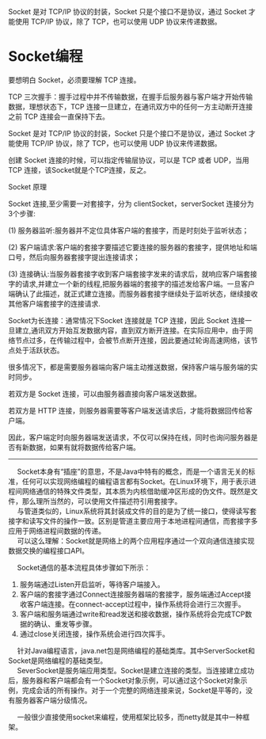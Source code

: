 
Socket 是对 TCP/IP 协议的封装，Socket 只是个接口不是协议，通过 Socket 才能使用 TCP/IP 协议，除了 TCP，也可以使用 UDP 协议来传递数据。  


# Socket编程  
<!-- 

Socket是tcp、udp的封装。  

HTTP 和 Socket 的区别
https://www.cnblogs.com/zhuleixiao/p/9218121.html

HTTP 和 Socket 的区别
https://www.cnblogs.com/zhuleixiao/p/9218121.html

HTTP 和 Socket 的区别
https://www.cnblogs.com/meier1205/p/5971313.html

socket编程
https://www.cnblogs.com/mingforyou/p/3258418.html
socket技术详解（看清socket编程）
https://blog.csdn.net/weixin_39634961/article/details/80236161
https://www.zhihu.com/question/29637351
https://blog.csdn.net/zhoujn90/article/details/44955137


-->

要想明白 Socket，必须要理解 TCP 连接。  

TCP 三次握手：握手过程中并不传输数据，在握手后服务器与客户端才开始传输数据，理想状态下，TCP 连接一旦建立，在通讯双方中的任何一方主动断开连接之前 TCP 连接会一直保持下去。  

Socket 是对 TCP/IP 协议的封装，Socket 只是个接口不是协议，通过 Socket 才能使用 TCP/IP 协议，除了 TCP，也可以使用 UDP 协议来传递数据。  

创建 Socket 连接的时候，可以指定传输层协议，可以是 TCP 或者 UDP，当用 TCP 连接，该Socket就是个TCP连接，反之。  

Socket 原理  

Socket 连接,至少需要一对套接字，分为 clientSocket，serverSocket 连接分为3个步骤:  

(1) 服务器监听:服务器并不定位具体客户端的套接字，而是时刻处于监听状态；  

(2) 客户端请求:客户端的套接字要描述它要连接的服务器的套接字，提供地址和端口号，然后向服务器套接字提出连接请求；  

(3) 连接确认:当服务器套接字收到客户端套接字发来的请求后，就响应客户端套接字的请求,并建立一个新的线程,把服务器端的套接字的描述发给客户端。一旦客户端确认了此描述，就正式建立连接。而服务器套接字继续处于监听状态，继续接收其他客户端套接字的连接请求.  

Socket为长连接：通常情况下Socket 连接就是 TCP 连接，因此 Socket 连接一旦建立,通讯双方开始互发数据内容，直到双方断开连接。在实际应用中，由于网络节点过多，在传输过程中，会被节点断开连接，因此要通过轮询高速网络，该节点处于活跃状态。  

 

很多情况下，都是需要服务器端向客户端主动推送数据，保持客户端与服务端的实时同步。  

若双方是 Socket 连接，可以由服务器直接向客户端发送数据。  

若双方是 HTTP 连接，则服务器需要等客户端发送请求后，才能将数据回传给客户端。  

因此，客户端定时向服务器端发送请求，不仅可以保持在线，同时也询问服务器是否有新数据，如果有就将数据传给客户端。  

----------

&emsp; Socket本身有“插座”的意思，不是Java中特有的概念，而是一个语言无关的标准，任何可以实现网络编程的编程语言都有Socket。在Linux环境下，用于表示进程间网络通信的特殊文件类型，其本质为内核借助缓冲区形成的伪文件。既然是文件，那么理所当然的，可以使用文件描述符引用套接字。   
&emsp; 与管道类似的，Linux系统将其封装成文件的目的是为了统一接口，使得读写套接字和读写文件的操作一致。区别是管道主要应用于本地进程间通信，而套接字多应用于网络进程间数据的传递。  
&emsp; 可以这么理解：Socket就是网络上的两个应用程序通过一个双向通信连接实现数据交换的编程接口API。  

&emsp; Socket通信的基本流程具体步骤如下所示：  
1. 服务端通过Listen开启监听，等待客户端接入。
2. 客户端的套接字通过Connect连接服务器端的套接字，服务端通过Accept接收客户端连接。在connect-accept过程中，操作系统将会进行三次握手。
3. 客户端和服务端通过write和read发送和接收数据，操作系统将会完成TCP数据的确认、重发等步骤。
4. 通过close关闭连接，操作系统会进行四次挥手。

&emsp; 针对Java编程语言，java.net包是网络编程的基础类库。其中ServerSocket和Socket是网络编程的基础类型。  
&emsp; SeverSocket是服务端应用类型。Socket是建立连接的类型。当连接建立成功后，服务器和客户端都会有一个Socket对象示例，可以通过这个Socket对象示例，完成会话的所有操作。对于一个完整的网络连接来说，Socket是平等的，没有服务器客户端分级情况。  

&emsp; 一般很少直接使用socket来编程，使用框架比较多，而netty就是其中一种框架。  
